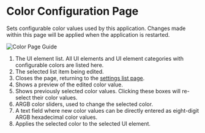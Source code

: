 # Color Configuration Page
Sets configurable color values used by this application. Changes made within this page will be applied when the application is restarted.

![Color Page Guide](../images/screenshots/pages/color.png?raw=true "Color page")
1. The UI element list. All UI elements and UI element categories with configurable colors are listed here.
2. The selected list item being edited.
3. Closes the page, returning to the [settings list page](./settingsList.md).
4. Shows a preview of the edited color value.
5. Shows previously selected color values. Clicking these boxes will re-select their color values.
6. ARGB color sliders, used to change the selected color.
7. A text field where new color values can be directly entered as eight-digit ARGB hexadecimal color values.
8. Applies the selected color to the selected UI element.
